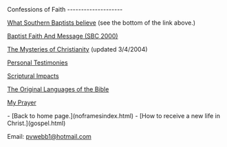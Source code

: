  <head> <title>(PVW) Confessions of Faith</title> <meta content="IE=9" http-equiv="X-UA-Compatible"></meta> <link href="css/page_style.css" rel="stylesheet" type="text/css"></link> </head><body lang="EN-US"><div class="page_style">Confessions of Faith
--------------------

[What Southern Baptists believe](http://www.sbc.net/aboutus/basicbeliefs.asp)
 (see the bottom of the link above.)

[Baptist Faith And Message (SBC 2000)](http://www.namb.net/resources/BaptistFaithAndMessage.htm)

[The Mysteries of Christianity](mysteries.html) (updated 3/4/2004)

[Personal Testimonies](testimon.html)

[Scriptural Impacts](impacts.html)

[The Original Languages of the Bible](languages.html)

[My Prayer](prayer.html)

 </div> - [Back to home page.](noframesindex.html)
- [How to receive a new life in Christ.](gospel.html)

Email: [pvwebb1@hotmail.com](mailto:pvwebb1@hotmail.com)

